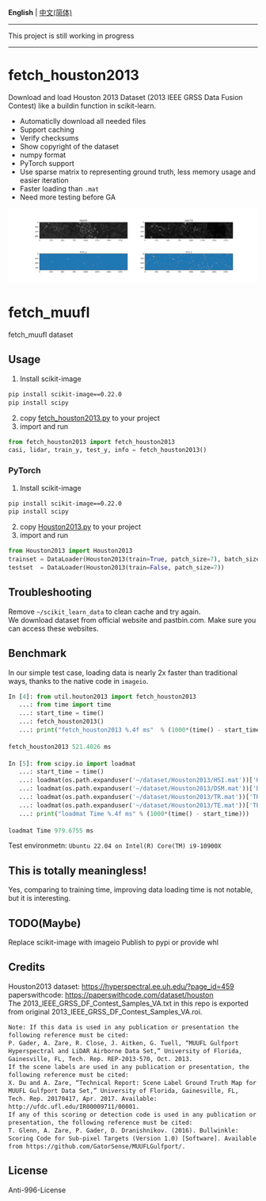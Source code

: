 **English** | [中文(简体)](./README.zh-hans.md)

---

This project is still working in progress

---

# fetch_houston2013
Download and load Houston 2013 Dataset (2013 IEEE GRSS Data Fusion Contest) like a buildin function in scikit-learn.

- Automaticlly download all needed files
- Support caching
- Verify checksums
- Show copyright of the dataset
- numpy format
- PyTorch support
- Use sparse matrix to representing ground truth, less memory usage and easier iteration
- Faster loading than `.mat`
- Need more testing before GA

![screenshot](screenshot.png)

# fetch_muufl
fetch_muufl dataset

## Usage
1. Install scikit-image
```bash
pip install scikit-image==0.22.0
pip install scipy
```
2. copy [fetch_houston2013.py](fetch_houston2013/fetch_houston2013.py) to your project
3. import and run
```python
from fetch_houston2013 import fetch_houston2013
casi, lidar, train_y, test_y, info = fetch_houston2013()
```

### PyTorch
1. Install scikit-image
```bash
pip install scikit-image==0.22.0
pip install scipy
```
2. copy [Houston2013.py](houston2013/Houston2013.py) to your project
3. import and run
```python
from Houston2013 import Houston2013
trainset = DataLoader(Houston2013(train=True, patch_size=7), batch_size=32, shuffle=True)
testset  = DataLoader(Houston2013(train=False, patch_size=7))
```
## Troubleshooting
Remove `~/scikit_learn_data` to clean cache and try again.  
We download dataset from official website and pastbin.com. Make sure you can access these websites.

## Benchmark

In our simple test case, loading data is nearly 2x faster than traditional ways, thanks to the native code in `imageio`.

```python
In [4]: from util.houton2013 import fetch_houston2013
   ...: from time import time
   ...: start_time = time()
   ...: fetch_houston2013()
   ...: print("fetch_houston2013 %.4f ms"  % (1000*(time() - start_time)))

fetch_houston2013 521.4026 ms

In [5]: from scipy.io import loadmat
   ...: start_time = time()
   ...: loadmat(os.path.expanduser('~/dataset/Houston2013/HSI.mat'))['HSI']
   ...: loadmat(os.path.expanduser('~/dataset/Houston2013/DSM.mat'))['DSM']
   ...: loadmat(os.path.expanduser('~/dataset/Houston2013/TR.mat'))['TR_map']
   ...: loadmat(os.path.expanduser('~/dataset/Houston2013/TE.mat'))['TE_map']
   ...: print("loadmat Time %.4f ms" % (1000*(time() - start_time)))

loadmat Time 979.6755 ms
```

Test environmetn: `Ubuntu 22.04 on Intel(R) Core(TM) i9-10900X`

## This is totally meaningless!
Yes, comparing to training time, improving data loading time is not notable, but it is interesting.

## TODO(Maybe)
Replace scikit-image with imageio
Publish to pypi or provide whl

## Credits
Houston2013 dataset: https://hyperspectral.ee.uh.edu/?page_id=459  
paperswithcode: https://paperswithcode.com/dataset/houston  
The 2013_IEEE_GRSS_DF_Contest_Samples_VA.txt in this repo is exported from original 2013_IEEE_GRSS_DF_Contest_Samples_VA.roi.

```text
Note: If this data is used in any publication or presentation the following reference must be cited:
P. Gader, A. Zare, R. Close, J. Aitken, G. Tuell, “MUUFL Gulfport Hyperspectral and LiDAR Airborne Data Set,” University of Florida, Gainesville, FL, Tech. Rep. REP-2013-570, Oct. 2013.
If the scene labels are used in any publication or presentation, the following reference must be cited:
X. Du and A. Zare, “Technical Report: Scene Label Ground Truth Map for MUUFL Gulfport Data Set,” University of Florida, Gainesville, FL, Tech. Rep. 20170417, Apr. 2017. Available: http://ufdc.ufl.edu/IR00009711/00001.
If any of this scoring or detection code is used in any publication or presentation, the following reference must be cited:
T. Glenn, A. Zare, P. Gader, D. Dranishnikov. (2016). Bullwinkle: Scoring Code for Sub-pixel Targets (Version 1.0) [Software]. Available from https://github.com/GatorSense/MUUFLGulfport/.
```

## License
Anti-996-License
